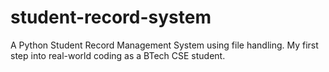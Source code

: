 # student-record-system
A Python Student Record Management System using file handling. My first step into real-world coding as a BTech CSE student.
